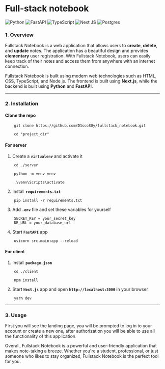 # Full-stack notebook

![Python](https://img.shields.io/badge/python-3670A0?style=for-the-badge&logo=python&logoColor=ffdd54)
![FastAPI](https://img.shields.io/badge/FastAPI-005571?style=for-the-badge&logo=fastapi)
![TypeScript](https://img.shields.io/badge/typescript-%23007ACC.svg?style=for-the-badge&logo=typescript&logoColor=white)
![Next JS](https://img.shields.io/badge/Next-black?style=for-the-badge&logo=next.js&logoColor=white)
![Postgres](https://img.shields.io/badge/postgres-%23316192.svg?style=for-the-badge&logo=postgresql&logoColor=white)

### 1. Overview

Fullstack Notebook is a web application that allows users to __create__, __delete__, and __update__ notes. The application has a beautiful design and provides __elementary__ user registration. With Fullstack Notebook, users can easily keep track of their notes and access them from anywhere with an internet connection.

Fullstack Notebook is built using modern web technologies such as HTML, CSS, TypeScript, and Node.js. The frontend is built using __Next.js__, while the backend is built using __Python__ and __FastAPI__.

***

### 2. Installation

#### Clone the repo
```
    git clone https://github.com/D1scoB0y/fullstack_notebook.git
```
```
    cd "project_dir"
```

#### For server
1. Create a __`virtualenv`__ and activate it
```
    cd ./server
```
```
    python -m venv venv
```
```
    .\venv\Scripts\activate
```
2. Install __`requirements.txt`__
```
    pip install -r requirements.txt
```
3. Add __`.env`__ file and set these variables for yourself
```
    SECRET_KEY = your_secret_key
    DB_URL = your_database_url
```
4. Start __`FastAPI`__ app
```
    uvicorn src.main:app --reload
```

#### For client
1. Install __`package.json`__
```
    cd ./client
```
```
    npm install
```
2. Start __`Next.js`__ app and open __`http://localhost:3000`__ in your browser
```
    yarn dev
```

***

### 3. Usage

First you will see the landing page, you will be prompted to log in to your account or create a new one, after authorization you will be able to use all the functionality of this application.

Overall, Fullstack Notebook is a powerful and user-friendly application that makes note-taking a breeze. Whether you're a student, professional, or just someone who likes to stay organized, Fullstack Notebook is the perfect tool for you.
